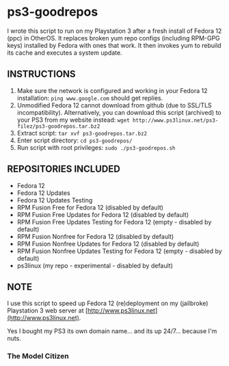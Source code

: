 # ps3-goodrepos

I wrote this script to run on my Playstation 3 after a fresh install of Fedora 12 (ppc) in OtherOS. It replaces broken yum repo configs (including RPM-GPG keys) installed by Fedora with ones that work. It then invokes yum to rebuild its cache and executes a system update.

## INSTRUCTIONS

1. Make sure the network is configured and working in your Fedora 12 installation: `ping www.google.com` should get replies.
2. Unmodified Fedora 12 cannot download from github (due to SSL/TLS incompatibility). Alternatively, you can download this script (archived) to your PS3 from my website instead: `wget http://www.ps3linux.net/ps3-filez/ps3-goodrepos.tar.bz2`
3. Extract script: `tar xvf ps3-goodrepos.tar.bz2`
3. Enter script directory: `cd ps3-goodrepos/`
4. Run script with root privileges: `sudo ./ps3-goodrepos.sh`

## REPOSITORIES INCLUDED

- Fedora 12
- Fedora 12 Updates
- Fedora 12 Updates Testing
- RPM Fusion Free for Fedora 12 (disabled by default)
- RPM Fusion Free Updates for Fedora 12 (disabled by default)
- RPM Fusion Free Updates Testing for Fedora 12 (empty - disabled by default)
- RPM Fusion Nonfree for Fedora 12 (disabled by default)
- RPM Fusion Nonfree Updates for Fedora 12 (disabled by default)
- RPM Fusion Nonfree Updates Testing for Fedora 12 (empty - disabled by default)
- ps3linux (my repo - experimental - disabled by default)

## NOTE

I use this script to speed up Fedora 12 (re)deployment on my (jailbroke) Playstation 3 web server at [http://www.ps3linux.net](http://www.ps3linux.net).

Yes I bought my PS3 its own domain name... and its up 24/7... because I'm nuts.

### The Model Citizen

